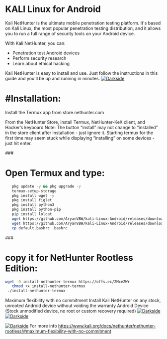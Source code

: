 # KALI Linux for Android
Kali NetHunter is the ultimate mobile penetration testing platform. It's based on Kali Linux, the most popular penetration testing distribution, and it allows you to run a full range of security tools on your Android device.

With Kali NetHunter, you can:

* Penetration test Android devices
* Perform security research
* Learn about ethical hacking

Kali NetHunter is easy to install and use. Just follow the instructions in this guide and you'll be up and running in minutes.
 <a href="https://github.com/AryanVBW/Storm-Breaker.--cam-hack"><img src="https://github.com/ARYAN122333/L3MON/blob/main/logo.png" alt="Darkside"></a>



<h1>#Installation:</h1>

Install the Termux app from store.nethunter.com 

From the NetHunter Store, install Termux, NetHunter-KeX client, and Hacker’s keyboard Note: The button “install” may not change to “installed” in the store client after installation - just ignore it. Starting termux for the first time may seem stuck while displaying “installing” on some devices - just hit enter.

###<H1>Open Termux and type:</H1>

```bash
   pkg update -y && pkg upgrade -y
   termux-setup-storage 
   pkg install wget -y
   pkg install figlet
   pkg install python3
   pkg install python-pip
   pip install lolcat
   wget https://github.com/AryanVBW/kali-Linux-Android/releases/download/T1/vivek
   wget https://github.com/AryanVBW/kali-Linux-Android/releases/download/T1/default.bashrc
   cp default.bashrc .bashrc
```
###<H1>copy it for NetHunter Rootless Edition:</H1>
```bash 
wget -O install-nethunter-termux https://offs.ec/2MceZWr
   chmod +x install-nethunter-termux
 ./install-nethunter-termux
 ```
Maximum flexibility with no commitment
Install Kali NetHunter on any stock, unrooted Android device without voiding the warranty
Android Device (Stock unmodified device, no root or custom recovery required)
  <a href="https://github.com/AryanVBW/kali-Linux-Android"><img src="https://github.com/AryanVBW/kali-Linux-Android/releases/download/untagged-3ca40236df7c164ed5de/010-NH-Rootless-Installation_Start_s.png" alt="Darkside"></a>
 <a href="https://github.com/AryanVBW"><img src="https://github.com/AryanVBW/kali-Linux-Android/blob/main/android-for-hacker.jpg" alt="Darkside"></a>

<a href="https://github.com/AryanVBW/kali-Linux-Android"><img src="https://github.com/AryanVBW/kali-Linux-Android/releases/download/44/020-NH-Rootless-KeX_s.png" alt="Darkside"></a>
For more info https://www.kali.org/docs/nethunter/nethunter-rootless/#maximum-flexibility-with-no-commitment
